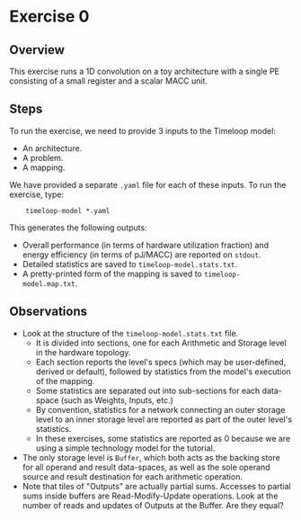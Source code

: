 Exercise 0
==========

## Overview

This exercise runs a 1D convolution on a toy architecture with a single PE consisting of a small register and a scalar MACC unit.

## Steps

To run the exercise, we need to provide 3 inputs to the Timeloop model:
- An architecture.
- A problem.
- A mapping.

We have provided a separate `.yaml` file for each of these inputs. To run the exercise, type:

```
    timeloop-model *.yaml
```

This generates the following outputs:
- Overall performance (in terms of hardware utilization fraction) and energy efficiency (in terms of pJ/MACC) are reported on `stdout`.
- Detailed statistics are saved to `timeloop-model.stats.txt`.
- A pretty-printed form of the mapping is saved to `timeloop-model.map.txt`.

## Observations

- Look at the structure of the `timeloop-model.stats.txt` file.
  - It is divided into sections, one for each Arithmetic and Storage level in the hardware topology.
  - Each section reports the level's specs (which may be user-defined, derived or default), followed by statistics from the model's execution of the mapping.
  - Some statistics are separated out into sub-sections for each data-space (such as Weights, Inputs, etc.)
  - By convention, statistics for a network connecting an outer storage level to an inner storage level are reported as part of the outer level's statistics.
  - In these exercises, some statistics are reported as 0 because we are using a simple technology model for the tutorial.
- The only storage level is `Buffer`, which both acts as the backing store for all operand and result data-spaces, as well as the sole operand source and result destination for each arithmetic operation.
- Note that tiles of "Outputs" are actually partial sums. Accesses to partial sums inside buffers are Read-Modify-Update operations. Look at the number of reads and updates of Outputs at the Buffer. Are they equal?
